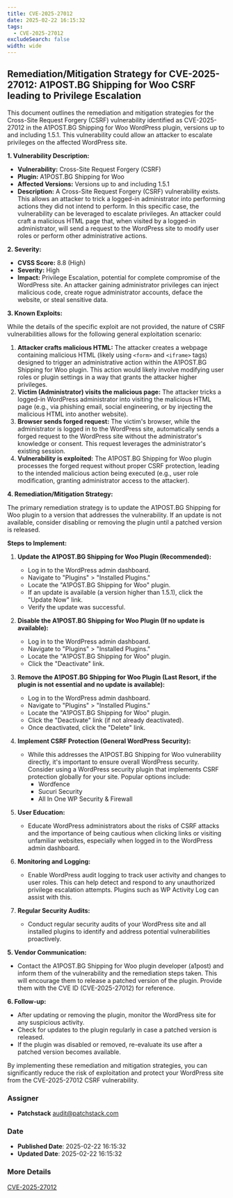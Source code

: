 ```yaml
---
title: CVE-2025-27012
date: 2025-02-22 16:15:32
tags:
  - CVE-2025-27012
excludeSearch: false
width: wide
---
```


## Remediation/Mitigation Strategy for CVE-2025-27012: A1POST.BG Shipping for Woo CSRF leading to Privilege Escalation

This document outlines the remediation and mitigation strategies for the Cross-Site Request Forgery (CSRF) vulnerability identified as CVE-2025-27012 in the A1POST.BG Shipping for Woo WordPress plugin, versions up to and including 1.5.1.  This vulnerability could allow an attacker to escalate privileges on the affected WordPress site.

**1. Vulnerability Description:**

*   **Vulnerability:** Cross-Site Request Forgery (CSRF)
*   **Plugin:** A1POST.BG Shipping for Woo
*   **Affected Versions:** Versions up to and including 1.5.1
*   **Description:**  A Cross-Site Request Forgery (CSRF) vulnerability exists. This allows an attacker to trick a logged-in administrator into performing actions they did not intend to perform. In this specific case, the vulnerability can be leveraged to escalate privileges.  An attacker could craft a malicious HTML page that, when visited by a logged-in administrator, will send a request to the WordPress site to modify user roles or perform other administrative actions.

**2. Severity:**

*   **CVSS Score:** 8.8 (High)
*   **Severity:** High
*   **Impact:** Privilege Escalation, potential for complete compromise of the WordPress site. An attacker gaining administrator privileges can inject malicious code, create rogue administrator accounts, deface the website, or steal sensitive data.

**3. Known Exploits:**

While the details of the specific exploit are not provided, the nature of CSRF vulnerabilities allows for the following general exploitation scenario:

1.  **Attacker crafts malicious HTML:** The attacker creates a webpage containing malicious HTML (likely using `<form>` and `<iframe>` tags) designed to trigger an administrative action within the A1POST.BG Shipping for Woo plugin.  This action would likely involve modifying user roles or plugin settings in a way that grants the attacker higher privileges.
2.  **Victim (Administrator) visits the malicious page:** The attacker tricks a logged-in WordPress administrator into visiting the malicious HTML page (e.g., via phishing email, social engineering, or by injecting the malicious HTML into another website).
3.  **Browser sends forged request:**  The victim's browser, while the administrator is logged in to the WordPress site, automatically sends a forged request to the WordPress site without the administrator's knowledge or consent. This request leverages the administrator's existing session.
4.  **Vulnerability is exploited:** The A1POST.BG Shipping for Woo plugin processes the forged request without proper CSRF protection, leading to the intended malicious action being executed (e.g., user role modification, granting administrator access to the attacker).

**4. Remediation/Mitigation Strategy:**

The primary remediation strategy is to update the A1POST.BG Shipping for Woo plugin to a version that addresses the vulnerability.  If an update is not available, consider disabling or removing the plugin until a patched version is released.

**Steps to Implement:**

1.  **Update the A1POST.BG Shipping for Woo Plugin (Recommended):**
    *   Log in to the WordPress admin dashboard.
    *   Navigate to "Plugins" > "Installed Plugins."
    *   Locate the "A1POST.BG Shipping for Woo" plugin.
    *   If an update is available (a version higher than 1.5.1), click the "Update Now" link.
    *   Verify the update was successful.

2.  **Disable the A1POST.BG Shipping for Woo Plugin (If no update is available):**
    *   Log in to the WordPress admin dashboard.
    *   Navigate to "Plugins" > "Installed Plugins."
    *   Locate the "A1POST.BG Shipping for Woo" plugin.
    *   Click the "Deactivate" link.

3.  **Remove the A1POST.BG Shipping for Woo Plugin (Last Resort, if the plugin is not essential and no update is available):**
    *   Log in to the WordPress admin dashboard.
    *   Navigate to "Plugins" > "Installed Plugins."
    *   Locate the "A1POST.BG Shipping for Woo" plugin.
    *   Click the "Deactivate" link (if not already deactivated).
    *   Once deactivated, click the "Delete" link.

4.  **Implement CSRF Protection (General WordPress Security):**
    *   While this addresses the A1POST.BG Shipping for Woo vulnerability directly, it's important to ensure overall WordPress security.  Consider using a WordPress security plugin that implements CSRF protection globally for your site.  Popular options include:
        *   Wordfence
        *   Sucuri Security
        *   All In One WP Security & Firewall

5.  **User Education:**
    *   Educate WordPress administrators about the risks of CSRF attacks and the importance of being cautious when clicking links or visiting unfamiliar websites, especially when logged in to the WordPress admin dashboard.

6.  **Monitoring and Logging:**
    *   Enable WordPress audit logging to track user activity and changes to user roles. This can help detect and respond to any unauthorized privilege escalation attempts. Plugins such as WP Activity Log can assist with this.

7.  **Regular Security Audits:**
    *   Conduct regular security audits of your WordPress site and all installed plugins to identify and address potential vulnerabilities proactively.

**5. Vendor Communication:**

*   Contact the A1POST.BG Shipping for Woo plugin developer (a1post) and inform them of the vulnerability and the remediation steps taken.  This will encourage them to release a patched version of the plugin.  Provide them with the CVE ID (CVE-2025-27012) for reference.

**6. Follow-up:**

*   After updating or removing the plugin, monitor the WordPress site for any suspicious activity.
*   Check for updates to the plugin regularly in case a patched version is released.
*   If the plugin was disabled or removed, re-evaluate its use after a patched version becomes available.

By implementing these remediation and mitigation strategies, you can significantly reduce the risk of exploitation and protect your WordPress site from the CVE-2025-27012 CSRF vulnerability.

### Assigner
- **Patchstack** <audit@patchstack.com>

### Date
- **Published Date**: 2025-02-22 16:15:32
- **Updated Date**: 2025-02-22 16:15:32

### More Details
[CVE-2025-27012](https://www.cvedetails.com/cve/CVE-2025-27012)